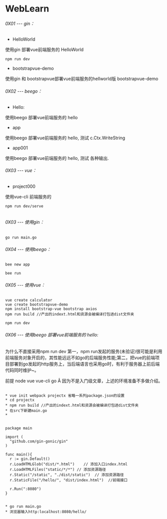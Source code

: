 # WebLearn

###### 0X01 --- gin：

*  HelloWorld

使用gin 部署vue前端服务的 HelloWorld

```
npm run dev

```

* bootstrapvue-demo

使用gin 和 bootstrapvue部署vue前端服务的hellworld版 bootstrapvue-demo


###### 0X02 --- beego：

* Hello:

使用beego 部署vue前端服务的 hello

* app

使用beego 部署vue前端服务的 hello, 测试 c.Ctx.WriteString

* app001

使用beego 部署vue前端服务的 hello, 测试 各种输出.


###### 0X03 --- vue：

* project000

使用vue-cli 前端服务的


```run 
npm run dev/serve


```

###### 0X03 --- 使用gin：

```
go run main.go
```

###### 0X04 --- 使用beego：


```
bee new app

bee run

```

###### 0X05 --- 使用vue：


```
vue create calculator
vue create bootstrapvue-demo
npm install bootstrap-vue bootstrap axios
npm run build //产出的indext.html和资源会被编译打包进dist文件夹

npm run dev

```

###### 0X06 --- 使用beego 部署vue前端服务的 hello:


为什么不直接采用npm run dev
第一，npm run发起的服务(未验证)很可能是利用前端服务对象开启的，其性能远远不如go的后端服务性能;第二，把vue的前端项目部署到go发起的http服务上，当后端语言也采用go时，有利于服务器上前后端代码同时维护~。

前提
node
vue
vue-cli
go
Â
因为不是入门级文章，上述的环境准备不多做介绍。


```

* vue init webpack projectx 省略一系列package.json的设置
* cd projectx
* npm run build //产出的indext.html和资源会被编译打包进dist文件夹
* 在src下新建main.go
*


package main

import (
  "github.com/gin-gonic/gin"
)

func main(){
  r := gin.Default()
  r.LoadHTMLGlob("dist/*.html")    // 添加入口index.html
  r.LoadHTMLFiles("static/*/*")	// 添加资源路径
  r.Static("/static", "./dist/static") 	// 添加资源路径
  r.StaticFile("/hello/", "dist/index.html")  //前端接口

  r.Run(":8080")
}


* go run main.go
* 浏览器输入http:localhost:8080/hello/
```
